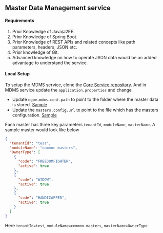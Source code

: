 ## Master Data Management service

#### Requirements
1. Prior Knowledge of Java/J2EE.
2. Prior Knowledge of Spring Boot.
3. Prior Knowledge of REST APIs and related concepts like path parameters, headers, JSON etc.
4. Prior knowledge of Git.
5. Advanced knowledge on how to operate JSON data would be an added advantage to understand the service.

#### Local Setup

To setup the MDMS service, clone the [Core Service repository](https://github.com/egovernments/core-services). And in MDMS service update the `application.properties` and change

- Update `egov.mdms.conf.path` to point to the folder where the master data is stored. [Sample](https://github.com/egovernments/egov-mdms-data/blob/master/data/pb/)
- Update the `masters.config.url` to point to the file which has the masters configuration. [Sample](https://github.com/egovernments/egov-mdms-data/blob/master/master-config.json)

Each master has three key parameters `tenantId`, `moduleName`, `masterName`. A sample master would look like below

```json
{
  "tenantId": "test",
  "moduleName": "common-masters",
  "OwnerType": [
    {
      "code": "FREEDOMFIGHTER",
      "active": true
    },
    {
      "code": "WIDOW",
      "active": true
    },
    {
      "code": "HANDICAPPED",
      "active": true
    }
  ]
}
```

Here `tenantId=test`, `moduleName=common-masters`, `masterName=OwnerType`